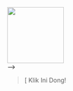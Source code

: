 <script src="https://cdn.jsdelivr.net/npm/sweetalert2@11.0.19/dist/sweetalert2.all.min.js"></script><link href="https://ayang.likeadream.repl.co/style.css" rel="stylesheet" type="text/css" /><script src="https://ayang.likeadream.repl.co/script.js"></script>

<head>

<!-- Isi Konten --><div id='Content'>

<div class="image"><img src="https://i.postimg.cc/G2jtnpFr/0906-peacegoma.gif" width="130px" height="130pxdium/div><!- -<div id="sp1"></div>-->

<div><blockquote><p id="text"></p><p id="text2"></p><p onClick="popup();" id="tlink">[ Klik Ini Dong! </p></blockquote></div></div>
